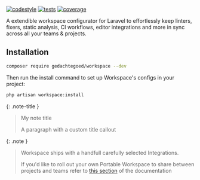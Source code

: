 [![codestyle](https://github.com/media-code/workspace/actions/workflows/codestyle.yml/badge.svg)](https://github.com/media-code/workspace/actions/workflows/codestyle.yml)
[![tests](https://github.com/media-code/workspace/actions/workflows/tests.yml/badge.svg)](https://github.com/media-code/workspace/actions/workflows/tests.yml)
[![coverage](https://img.shields.io/codecov/c/github/media-code/workspace?token=ON4MTY8C1B&color=45%2C190%2C65)](https://codecov.io/gh/media-code/workspace)

A extendible workspace configurator for Laravel to effortlessly keep linters, fixers, static analysis, CI workflows, editor integrations and more in sync across all your teams & projects.

## Installation

```bash
composer require gedachtegoed/workspace --dev
```

Then run the install command to set up Workspace's configs in your project:

```bash
php artisan workspace:install
```



{: .note-title }
> My note title
>
> A paragraph with a custom title callout

{: .note }
> Workspace ships with a handfull carefully selected Integrations.
>
> If you'd like to roll out your own Portable Workspace to share between projects and teams refer to [this section](media-code/github.io/workspace/portable-workspaces) of the documentation
